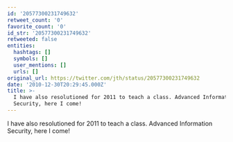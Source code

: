```yaml
---
id: '20577300231749632'
retweet_count: '0'
favorite_count: '0'
id_str: '20577300231749632'
retweeted: false
entities:
  hashtags: []
  symbols: []
  user_mentions: []
  urls: []
original_url: https://twitter.com/jth/status/20577300231749632
date: '2010-12-30T20:29:45.000Z'
title: >-
  I have also resolutioned for 2011 to teach a class. Advanced Information
  Security, here I come!
---
```


I have also resolutioned for 2011 to teach a class. Advanced Information Security, here I come!